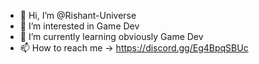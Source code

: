 - 👋 Hi, I’m @Rishant-Universe
- 👀 I’m interested in Game Dev
- 🌱 I’m currently learning obviously Game Dev
- 📫 How to reach me -> https://discord.gg/Eg4BpqSBUc
